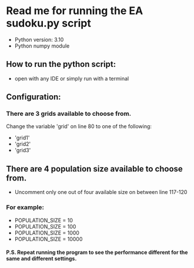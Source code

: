 # Read me for running the EA sudoku.py script

- Python version: 3.10
- Python numpy module

## How to run the python script:

- open with any IDE or simply run with a terminal

## Configuration:

### There are 3 grids available to choose from.
Change the variable 'grid' on line 80 to one of the following: 
- 'grid1'
- 'grid2'
- 'grid3'

## There are 4 population size available to choose from.
- Uncomment only one out of four available size on between line 117-120

### For example:

- POPULATION_SIZE = 10
- POPULATION_SIZE = 100
- POPULATION_SIZE = 1000
- POPULATION_SIZE = 10000

#### P.S. Repeat running the program to see the performance different for the same and different settings.
